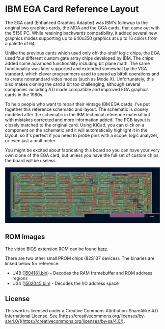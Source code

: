 # IBM EGA Card Reference Layout

The EGA card (Enhanced Graphics Adapter) was IBM's followup to the original two graphics cards, the MDA and the CGA cards, that came out with the 5150 PC. While retaining backwards compatibility, it added several new graphics modes supporting up to 640x350 graphics at up to 16 colors from a palette of 64.

Unlike the previous cards which used only off-the-shelf logic chips, the EGA used four different custom gate array chips developed by IBM. The chips added some advanced functionality including bit plane math. The same functionality was later supported and extended somewhat by the VGA standard, which clever programmers used to speed up bitblt operations and to create nonstandard video modes (such as Mode X). Unfortunately, this also makes cloning the card a bit too challenging, although several companies including ATI made compatible and improved EGA graphics cards in the 1980s.

To help people who want to repair their vintage IBM EGA cards, I've put together this reference schematic and layout. The schematic is closely modeled after the schematic in the IBM technical reference material but with mistakes corrected and more information added. The PCB layout is closely matched to the original card. Using KiCad, you can click on a component on the schematic and it will automatically highlight it in the layout, so it's perfect if you need to probe pins with a scope, logic analyzer, or even just a multimeter.

You might be excited about fabricating this board so you can have your very own clone of the EGA card, but unless you have the full set of custom chips, the board will be useless.

![Board layout image](https://github.com/schlae/EGACard/blob/main/EGACard.png)

## ROM Images

The video BIOS extension ROM can be found [here](https://minuszerodegrees.net/rom/rom.htm).

There are two other small PROM chips (82S137 devices). The binaries are linked below for reference.

* U48 ([1504181.bin](https://github.com/schlae/EGACard/blob/main/proms/1504181.bin)) - Decodes the RAM framebuffer and ROM address regions
* U34 ([1502045.bin](https://github.com/schlae/EGACard/blob/main/proms/1502045.bin)) - Decodes the I/O address space

## License
This work is licensed under a Creative Commons Attribution-ShareAlike 4.0
International License. See [https://creativecommons.org/licenses/by-sa/4.0/](https://creativecommons.org/licenses/by-sa/4.0/).

